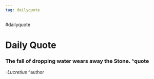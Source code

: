 ```yaml
---
tag: dailyquote
---
```


#dailyquote

# Daily Quote

### The fall of dropping water wears away the Stone. ^quote
*-Lucretius* ^author

